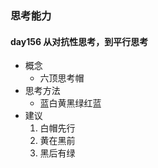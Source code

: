 ### 思考能力 ###
#### day156 从对抗性思考，到平行思考 ####
- 概念
	- 六顶思考帽
- 思考方法
	- 蓝白黄黑绿红蓝
- 建议
	1. 白帽先行
	2. 黄在黑前
	3. 黑后有绿

